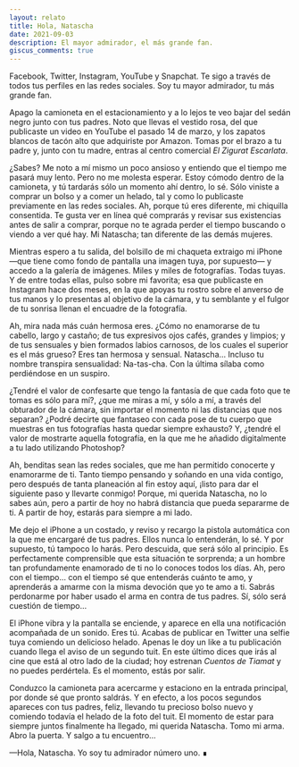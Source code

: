 ```yaml
---
layout: relato
title: Hola, Natascha
date: 2021-09-03
description: El mayor admirador, el más grande fan.
giscus_comments: true
---
```


Facebook, Twitter, Instagram, YouTube y Snapchat. Te sigo a través de todos tus perfiles en las redes sociales. Soy tu mayor admirador, tu más grande fan.

Apago la camioneta en el estacionamiento y a lo lejos te veo bajar del sedán negro junto con tus padres. Noto que llevas el vestido rosa, del que publicaste un video en YouTube el pasado 14 de marzo, y los zapatos blancos de tacón alto que adquiriste por Amazon. Tomas por el brazo a tu padre y, junto con tu madre, entras al centro comercial _El Zigurat Escarlata_.

¿Sabes? Me noto a mí mismo un poco ansioso y entiendo que el tiempo me pasará muy lento. Pero no me molesta esperar. Estoy cómodo dentro de la camioneta, y tú tardarás sólo un momento ahí dentro, lo sé. Sólo viniste a comprar un bolso y a comer un helado, tal y como lo publicaste previamente en las redes sociales. Ah, porque tú eres diferente, mi chiquilla consentida. Te gusta ver en línea qué comprarás y revisar sus existencias antes de salir a comprar, porque no te agrada perder el tiempo buscando o viendo a ver qué hay. Mi Natascha; tan diferente de las demás mujeres.

Mientras espero a tu salida, del bolsillo de mi chaqueta extraigo mi iPhone —que tiene como fondo de pantalla una imagen tuya, por supuesto— y accedo a la galería de imágenes. Miles y miles de fotografías. Todas tuyas. Y de entre todas ellas, pulso sobre mi favorita; esa que publicaste en Instagram hace dos meses, en la que apoyas tu rostro sobre el anverso de tus manos y lo presentas al objetivo de la cámara, y tu semblante y el fulgor de tu sonrisa llenan el encuadre de la fotografía.

Ah, mira nada más cuán hermosa eres. ¿Cómo no enamorarse de tu cabello, largo y castaño; de tus expresivos ojos cafés, grandes y limpios; y de tus sensuales y bien formados labios carnosos, de los cuales el superior es el más grueso? Eres tan hermosa y sensual. Natascha... Incluso tu nombre transpira sensualidad: Na-tas-cha. Con la última sílaba como perdiéndose en un suspiro.

¿Tendré el valor de confesarte que tengo la fantasía de que cada foto que te tomas es sólo para mí?, ¿que me miras a mí, y sólo a mí, a través del obturador de la cámara, sin importar el momento ni las distancias que nos separan? ¿Podré decirte que fantaseo con cada pose de tu cuerpo que muestras en tus fotografías hasta quedar siempre exhausto? Y, ¿tendré el valor de mostrarte aquella fotografía, en la que me he añadido digitalmente a tu lado utilizando Photoshop?

Ah, benditas sean las redes sociales, que me han permitido conocerte y enamorarme de ti. Tanto tiempo pensando y soñando en una vida contigo, pero después de tanta planeación al fin estoy aquí, ¡listo para dar el siguiente paso y llevarte conmigo! Porque, mi querida Natascha, no lo sabes aún, pero a partir de hoy no habrá distancia que pueda separarme de ti. A partir de hoy, estarás para siempre a mi lado.

Me dejo el iPhone a un costado, y reviso y recargo la pistola automática con la que me encargaré de tus padres. Ellos nunca lo entenderán, lo sé. Y por supuesto, tú tampoco lo harás. Pero descuida, que será sólo al principio. Es perfectamente comprensible que esta situación te sorprenda; a un hombre tan profundamente enamorado de ti no lo conoces todos los días. Ah, pero con el tiempo... con el tiempo sé que entenderás cuánto te amo, y aprenderás a amarme con la misma devoción que yo te amo a ti. Sabrás perdonarme por haber usado el arma en contra de tus padres. Sí, sólo será cuestión de tiempo...

El iPhone vibra y la pantalla se enciende, y aparece en ella una notificación acompañada de un sonido. Eres tú. Acabas de publicar en Twitter una selfie tuya comiendo un delicioso helado. Apenas le doy un like a tu publicación cuando llega el aviso de un segundo tuit. En este último dices que irás al cine que está al otro lado de la ciudad; hoy estrenan _Cuentos de Tiamat_ y no puedes perdértela. Es el momento, estás por salir.

Conduzco la camioneta para acercarme y estaciono en la entrada principal, por donde sé que pronto saldrás. Y en efecto, a los pocos segundos apareces con tus padres, feliz, llevando tu precioso bolso nuevo y comiendo todavía el helado de la foto del tuit. El momento de estar para siempre juntos finalmente ha llegado, mi querida Natascha.
Tomo mi arma. Abro la puerta. Y salgo a tu encuentro...

—Hola, Natascha. Yo soy tu admirador número uno. ∎